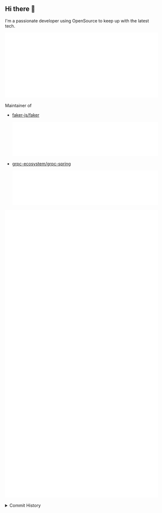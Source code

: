 ## Hi there 👋

I'm a passionate developer using OpenSource to keep up with the latest tech.

[![ST-DDT GH metrics](metrics.self.svg)](https://github.com/ST-DDT?tab=repositories)

Maintainer of

- [faker-js/faker](https://github.com/faker-js/faker)

  [![faker-js/faker GH metrics](metrics.faker.svg)](https://github.com/faker-js/faker)

- [grpc-ecosystem/grpc-spring](https://github.com/grpc-ecosystem/grpc-spring)

  [![grpc-ecosystem/grpc-spring GH metrics](metrics.grpc-spring.svg)](https://github.com/grpc-ecosystem/grpc-spring)

[![achievements](metrics.achievements.svg)](https://github.com/ST-DDT?tab=achievements)

<details>
<summary>Commit History</summary>

![commit calendar](metrics.calendar.svg)

</details>
